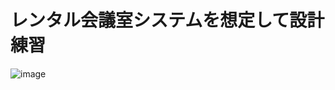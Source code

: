 # レンタル会議室システムを想定して設計練習

![image](https://user-images.githubusercontent.com/16681747/83384189-b671aa80-a421-11ea-9b8e-03c74898ff19.png)
